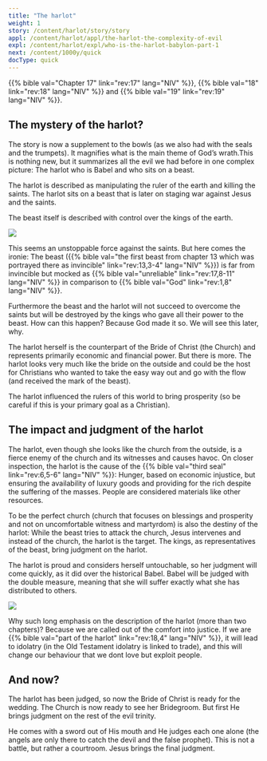 ```yaml
---
title: "The harlot"
weight: 1
story: /content/harlot/story/story
appl: /content/harlot/appl/the-harlot-the-complexity-of-evil
expl: /content/harlot/expl/who-is-the-harlot-babylon-part-1
next: /content/1000y/quick
docType: quick
---
```


{{% bible val="Chapter 17" link="rev:17" lang="NIV" %}}, {{% bible val="18" link="rev:18" lang="NIV" %}} and {{% bible val="19" link="rev:19" lang="NIV" %}}.

## The mystery of the harlot?

The story is now a supplement to the bowls (as we also had with the seals and the trumpets). It magnifies what is the main theme of God’s wrath.This is nothing new, but it summarizes all the evil we had before in one complex picture: The harlot who is Babel and who sits on a beast.

The harlot is described as manipulating the ruler of the earth and killing the saints. The harlot sits on a beast that is later on staging war against Jesus and the saints.

The beast itself is described with control over the kings of the earth.

![](/images/Hure+Tier_en.jpg)

This seems an unstoppable force against the saints. But here comes the ironie: The beast ({{% bible val="the first beast from chapter 13 which was portrayed there as invincible" link="rev:13,3-4" lang="NIV" %}}) is far from invincible but mocked as {{% bible val="unreliable" link="rev:17,8-11" lang="NIV" %}} in comparison to {{% bible val="God" link="rev:1,8" lang="NIV" %}}.

Furthermore the beast and the harlot will not succeed to overcome the saints but will be destroyed by the kings who gave all their power to the beast. How can this happen? Because God made it so. We will see this later, why.

The harlot herself is the counterpart of the Bride of Christ (the Church) and represents primarily economic and financial power. But there is more. The harlot looks very much like the bride on the outside and could be the host for Christians who wanted to take the easy way out and go with the flow (and received the mark of the beast).

The harlot influenced the rulers of this world to bring prosperity (so be careful if this is your primary goal as a Christian).

## The impact and judgment of the harlot

The harlot, even though she looks like the church from the outside, is a fierce enemy of the church and its witnesses and causes havoc. On closer inspection, the harlot is the cause of the {{% bible val="third seal" link="rev:6,5-6" lang="NIV" %}}: Hunger, based on economic injustice, but ensuring the availability of luxury goods and providing for the rich despite the suffering of the masses. People are considered materials like other resources.

To be the perfect church (church that focuses on blessings and prosperity and not on uncomfortable witness and martyrdom) is also the destiny of the harlot: While the beast tries to attack the church, Jesus intervenes and instead of the church, the harlot is the target. The kings, as representatives of the beast, bring judgment on the harlot.

The harlot is proud and considers herself untouchable, so her judgment will come quickly, as it did over the historical Babel. Babel will be judged with the double measure, meaning that she will suffer exactly what she has distributed to others.

![](/images/Hure_en.jpg)

Why such long emphasis on the description of the harlot (more than two chapters)? Because we are called out of the comfort into justice. If we are {{% bible val="part of the harlot" link="rev:18,4" lang="NIV" %}}, it will lead to idolatry (in the Old Testament idolatry is linked to trade), and this will change our behaviour that we dont love but exploit people.

## And now?

The harlot has been judged, so now the Bride of Christ is ready for the wedding. The Church is now ready to see her Bridegroom. But first He brings judgment on the rest of the evil trinity.

He comes with a sword out of His mouth and He judges each one alone (the angels are only there to catch the devil and the false prophet). This is not a battle, but rather a courtroom. Jesus brings the final judgment.
